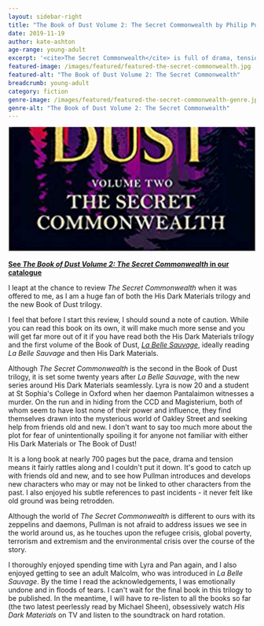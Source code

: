 ```yaml
---
layout: sidebar-right
title: "The Book of Dust Volume 2: The Secret Commonwealth by Philip Pullman"
date: 2019-11-19
author: kate-ashton
age-range: young-adult
excerpt: '<cite>The Secret Commonwealth</cite> is full of drama, tension and well-loved characters Kate enjoyed meeting again.'
featured-image: /images/featured/featured-the-secret-commonwealth.jpg
featured-alt: "The Book of Dust Volume 2: The Secret Commonwealth"
breadcrumb: young-adult
category: fiction
genre-image: /images/featured/featured-the-secret-commonwealth-genre.jpg
genre-alt: "The Book of Dust Volume 2: The Secret Commonwealth"
---
```


![The Book of Dust Volume 2: The Secret Commonwealth](/images/featured/featured-the-secret-commonwealth.jpg)

**[See <cite>The Book of Dust Volume 2: The Secret Commonwealth</cite> in our catalogue](https://suffolk.spydus.co.uk/cgi-bin/spydus.exe/ENQ/OPAC/BIBENQ?BRN=2587557)**

I leapt at the chance to review <cite>The Secret Commonwealth</cite> when it was offered to me, as I am a huge fan of both the His Dark Materials trilogy and the new Book of Dust trilogy.

I feel that before I start this review, I should sound a note of caution. While you can read this book on its own, it will make much more sense and you will get far more out of it if you have read both the His Dark Materials trilogy and the first volume of the Book of Dust, [<cite>La Belle Sauvage</cite>](/new-suggestions/young-adult/the-book-of-dust-volume-1-by-philip-pullman/), ideally reading <cite>La Belle Sauvage</cite> and then His Dark Materials.

Although <cite>The Secret Commonwealth</cite> is the second in the Book of Dust trilogy, it is set some twenty years after <cite>La Belle Sauvage</cite>, with the new series around His Dark Materials seamlessly. Lyra is now 20 and a student at St Sophia's College in Oxford when her daemon Pantalaimon witnesses a murder. On the run and in hiding from the CCD and Magisterium, both of whom seem to have lost none of their power and influence, they find themselves drawn into the mysterious world of Oakley Street and seeking help from friends old and new. I don't want to say too much more about the plot for fear of unintentionally spoiling it for anyone not familiar with either His Dark Materials or The Book of Dust!

It is a long book at nearly 700 pages but the pace, drama and tension means it fairly rattles along and I couldn't put it down. It's good to catch up with friends old and new, and to see how Pullman introduces and develops new characters who may or may not be linked to other characters from the past. I also enjoyed his subtle references to past incidents - it never felt like old ground was being retrodden.

Although the world of <cite>The Secret Commonwealth</cite> is different to ours with its zeppelins and daemons, Pullman is not afraid to address issues we see in the world around us, as he touches upon the refugee crisis, global poverty, terrorism and extremism and the environmental crisis over the course of the story.

I thoroughly enjoyed spending time with Lyra and Pan again, and I also enjoyed getting to see an adult Malcolm, who was introduced in <cite>La Belle Sauvage</cite>. By the time I read the acknowledgements, I was emotionally undone and in floods of tears. I can't wait for the final book in this trilogy to be published. In the meantime, I will have to re-listen to all the books so far (the two latest peerlessly read by Michael Sheen), obsessively watch <cite>His Dark Materials</cite> on TV and listen to the soundtrack on hard rotation.
